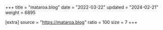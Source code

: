 +++
title = "mataroa.blog"
date = "2022-03-22"
updated = "2024-02-21"
weight = 6895

[extra]
source = "https://mataroa.blog"
ratio = 100
size = 7
+++
